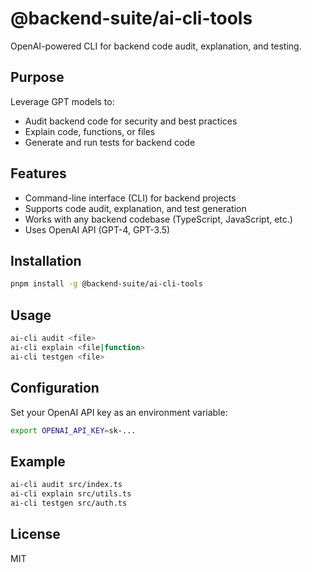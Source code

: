 # @backend-suite/ai-cli-tools

OpenAI-powered CLI for backend code audit, explanation, and testing.

## Purpose
Leverage GPT models to:
- Audit backend code for security and best practices
- Explain code, functions, or files
- Generate and run tests for backend code

## Features
- Command-line interface (CLI) for backend projects
- Supports code audit, explanation, and test generation
- Works with any backend codebase (TypeScript, JavaScript, etc.)
- Uses OpenAI API (GPT-4, GPT-3.5)

## Installation
```sh
pnpm install -g @backend-suite/ai-cli-tools
```

## Usage
```sh
ai-cli audit <file>
ai-cli explain <file|function>
ai-cli testgen <file>
```

## Configuration
Set your OpenAI API key as an environment variable:
```sh
export OPENAI_API_KEY=sk-...
```

## Example
```sh
ai-cli audit src/index.ts
ai-cli explain src/utils.ts
ai-cli testgen src/auth.ts
```

## License
MIT 